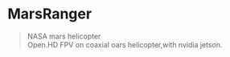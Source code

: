 # MarsRanger

> NASA mars helicopter  
> Open.HD FPV on coaxial oars helicopter,with nvidia jetson.
